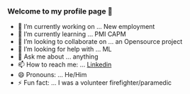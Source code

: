 ### Welcome to my profile page 👋



- 🔭 I’m currently working on ... New employment
- 🌱 I’m currently learning ...   PMI CAPM
- 👯 I’m looking to collaborate on ...  an Opensource project 
- 🤔 I’m looking for help with ... ML 
- 💬 Ask me about ... anything
- 📫 How to reach me: ... [Linkedin](https://www.linkedin.com/in/ir4engineer/)
- 😄 Pronouns: ... He/Him
- ⚡ Fun fact: ... I was a volunteer firefighter/paramedic

